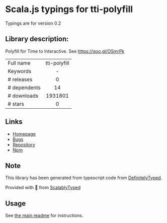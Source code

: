 
# Scala.js typings for tti-polyfill

Typings are for version 0.2

## Library description:
Polyfill for Time to Interactive. See https://goo.gl/OSmrPk

|                    |                 |
| ------------------ | :-------------: |
| Full name          | tti-polyfill |
| Keywords           | - |
| # releases         | 0 |
| # dependents       | 14 |
| # downloads        | 1931801 |
| # stars            | 0 |

## Links
- [Homepage](https://github.com/GoogleChrome/tti-polyfill#readme)
- [Bugs](https://github.com/GoogleChrome/tti-polyfill/issues)
- [Repository](https://github.com/GoogleChrome/tti-polyfill)
- [Npm](https://www.npmjs.com/package/tti-polyfill)
    


## Note
This library has been generated from typescript code from [DefinitelyTyped](https://definitelytyped.org).

Provided with :purple_heart: from [ScalablyTyped](https://github.com/oyvindberg/ScalablyTyped)

## Usage
See [the main readme](../../readme.md) for instructions.


